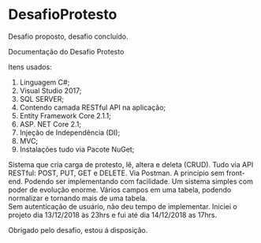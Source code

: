 # DesafioProtesto
Desafio proposto, desafio concluído. 

Documentação do Desafio Protesto

Itens usados:
1.	Linguagem C#;
2.	Visual Studio 2017; 
3.	SQL SERVER;
4.	Contendo camada RESTful API na aplicação;
5.	Entity Framework Core 2.1.1; 
6.	ASP. NET Core 2.1;
7.	Injeção de Independência (DI);
8.	MVC;
9.	Instalações tudo via Pacote NuGet;

Sistema que cria carga de protesto, lê, altera e deleta (CRUD). 
Tudo via API RESTful: POST, PUT, GET e DELETE. Via Postman.
A princípio sem front-end. Podendo ser implementando com facilidade.
Um sistema simples com poder de evolução enorme. 
Vários campos em uma tabela, podendo normalizar e tornando mais de uma tabela.  
Sem autenticação de usuário, não deu tempo de implementar. 
Iniciei o projeto dia 13/12/2018 às 23hrs e fui até dia 14/12/2018 as 17hrs. 

Obrigado pelo desafio, estou á disposição. 
 

